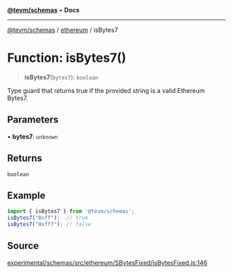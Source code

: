 [**@tevm/schemas**](../../README.md) • **Docs**

***

[@tevm/schemas](../../modules.md) / [ethereum](../README.md) / isBytes7

# Function: isBytes7()

> **isBytes7**(`bytes7`): `boolean`

Type guard that returns true if the provided string is a valid Ethereum Bytes7.

## Parameters

• **bytes7**: `unknown`

## Returns

`boolean`

## Example

```ts
import { isBytes7 } from '@tevm/schemas';
isBytes7("0xff");  // true
isBytes7("0xfff"); // false
````

## Source

[experimental/schemas/src/ethereum/SBytesFixed/isBytesFixed.js:146](https://github.com/evmts/tevm-monorepo/blob/main/experimental/schemas/src/ethereum/SBytesFixed/isBytesFixed.js#L146)
